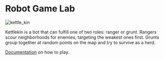Robot Game Lab
==============
![kettle_kin](https://cloud.githubusercontent.com/assets/4038675/12055109/1c6d45cc-aee7-11e5-8c33-22a028f28cbc.png)

Kettlekin is a bot that can fulfill one of two roles: ranger or grunt.  Rangers scour neighborhoods for enemies, targeting the weakest ones first.  Grunts group together at random points on the map and try to survive as a herd.   

<a href="http://robotgame.net/api" target="_blank">Documentation</a> on how to play.
